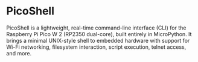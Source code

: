 # PicoShell
PicoShell is a lightweight, real-time command-line interface (CLI) for the Raspberry Pi Pico W 2 (RP2350 dual-core), built entirely in MicroPython. It brings a minimal UNIX-style shell to embedded hardware with support for Wi-Fi networking, filesystem interaction, script execution, telnet access, and more.
